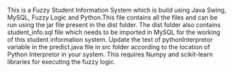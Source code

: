 This is a Fuzzy Student Information System which is build using Java Swing, MySQL, Fuzzy Logic and Python.This file contains all the files and can be run using the jar file present in the dist folder. The dist folder also contains student_info.sql file which needs to be imported in MySQL for the working of this student information system. Update the text of pythonInterpretor variable in the predict.java file in src folder according to the location of Python Interpretor in your system. This requires Numpy and scikit-learn libraries for executing the fuzzy logic.
